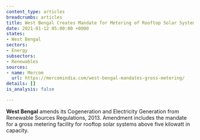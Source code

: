 ```yaml
---
content_type: articles
breadcrumbs: articles
title: West Bengal Creates Mandate for Metering of Rooftop Solar Systems
date: 2021-01-12 05:00:00 +0000
states:
- West Bengal
sectors:
- Energy
subsectors:
- Renewables
sources:
- name: Mercom
  url: https://mercomindia.com/west-bengal-mandates-gross-metering/
details: []
is_analysis: false

---
```

**West Bengal** amends its Cogeneration and Electricity Generation from Renewable Sources Regulations, 2013. Amendment includes the mandate for a gross metering facility for rooftop solar systems above five kilowatt in capacity.